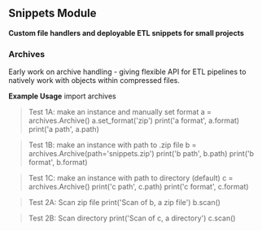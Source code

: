 ## Snippets Module
**Custom file handlers and deployable ETL snippets for small projects**


### Archives
Early work on archive handling - giving flexible API for ETL pipelines to natively work with objects within compressed files.

**Example Usage**
import archives

> Test 1A: make an instance and manually set format
a = archives.Archive()
a.set_format('zip')
print('a format', a.format)
print('a path', a.path)

> Test 1B: make an instance with path to .zip file
b = archives.Archive(path='snippets.zip')
print('b path', b.path)
print('b format', b.format)

> Test 1C: make an instance with path to directory (default)
c = archives.Archive()
print('c path', c.path)
print('c format', c.format)

> Test 2A: Scan zip file
print('Scan of b, a zip file')
b.scan()

> Test 2B: Scan directory
print('Scan of c, a directory')
c.scan()
